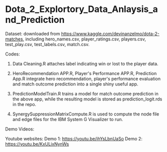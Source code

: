 # Dota_2_Explortory_Data_Anlaysis_and_Prediction

Dataset: downloaded from https://www.kaggle.com/devinanzelmo/dota-2-matches, including hero_names.csv, player_ratings.csv, players.csv, test_play.csv, test_labels.csv, match.csv. 

Codes:

1. Data Cleaning.R attaches label indicating win or lost to the player data. 

2. HeroRecommendation APP.R, Player's Performance APP.R, Prediction App.R integrate hero recommendation, player's performance evaluation and match outcome prediction into a single shiny useful app. 

3. PredictionModelTrain.R trains a model for match outcome prediction in the above app, while the resulting model is stored as prediction_logit.rds in the repo.

4. SynergySuppressionMatrixCompute.R is used to compute the node file and edge files for the IBM System G Visualizer to run.

Demo Videos: 

Youtube websites:
Demo 1: https://youtu.be/ihYsLbnUaSo
Demo 2: https://youtu.be/KxULixNynWs


